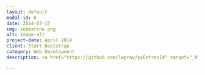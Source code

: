 ```yaml
---
layout: default
modal-id: 6
date: 2014-07-15
img: submarine.png
alt: image-alt
project-date: April 2014
client: Start Bootstrap
category: Web Development
description: <a href="https://github.com/lwgray/pyEntrezId" target="_blank">

---
```


